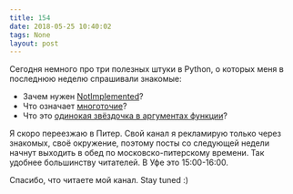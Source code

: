```yaml
---
title: 154
date: 2018-05-25 10:40:02
tags: None
layout: post
---
```


Сегодня немного про три полезных штуки в Python, о которых меня в последнюю неделю спрашивали знакомые:

+ Зачем нужен [NotImplemented](https://medium.com/@s16h/pythons-notimplemented-type-2d720137bf41)?
+ Что означает [многоточие](http://qaru.site/questions/1350/what-does-the-python-ellipsis-object-do)?
+ Что это [одинокая звёздочка в аргументах функции](https://www.python.org/dev/peps/pep-3102/)?

Я скоро переезжаю в Питер. Свой канал я рекламирую только через знакомых, своё окружение, поэтому посты со следующей недели начнут выходить в обед по московско-питерскому времени. Так удобнее большинству читателей. В Уфе это 15:00-16:00.

Спасибо, что читаете мой канал. Stay tuned :)
